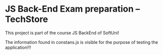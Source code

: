 # JS Back-End Exam preparation – TechStore

This project is part of the course JS BackEnd of SoftUni!

The information found in constans.js is visible for the purpose of testing the application!!!